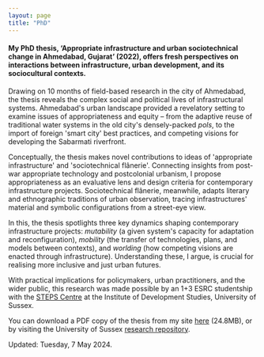 ```yaml
---  
layout: page
title: "PhD"
---  
```


#### My PhD thesis, ‘Appropriate infrastructure and urban sociotechnical change in Ahmedabad, Gujarat’ (2022), offers fresh perspectives on interactions between infrastructure, urban development, and its sociocultural contexts.

Drawing on 10 months of field-based research in the city of Ahmedabad, the thesis reveals the complex social and political lives of infrastructural systems. Ahmedabad's urban landscape provided a revelatory setting to examine issues of appropriateness and equity – from the adaptive reuse of traditional water systems in the old city's densely-packed *pols*, to the import of foreign 'smart city' best practices, and competing visions for developing the Sabarmati riverfront.

Conceptually, the thesis makes novel contributions to ideas of 'appropriate infrastructure' and 'sociotechnical flânerie'. Connecting insights from post-war appropriate technology and postcolonial urbanism, I propose appropriateness as an evaluative lens and design criteria for contemporary infrastructure projects. Sociotechnical flânerie, meanwhile, adapts literary and ethnographic traditions of urban observation, tracing infrastructures' material and symbolic configurations from a street-eye view.

In this, the thesis spotlights three key dynamics shaping contemporary infrastructure projects: *mutability* (a given system's capacity for adaptation and reconfiguration), *mobility* (the transfer of technologies, plans, and models between contexts), and *worlding* (how competing visions are enacted through infrastructure). Understanding these, I argue, is crucial for realising more inclusive and just urban futures.

With practical implications for policymakers, urban practitioners, and the wider public, this research was made possible by an 1+3 ESRC studentship with the [STEPS Centre](https://steps-centre.org/) at the Institute of Development Studies, University of Sussex. 

You can download a PDF copy of the thesis from my site [here](https://www.justinpickard.net/mutability-mobility-worlding.pdf) (24.8MB), or by visiting the University of Sussex [research repository](https://sro.sussex.ac.uk/id/eprint/106225/).

Updated: Tuesday, 7 May 2024.